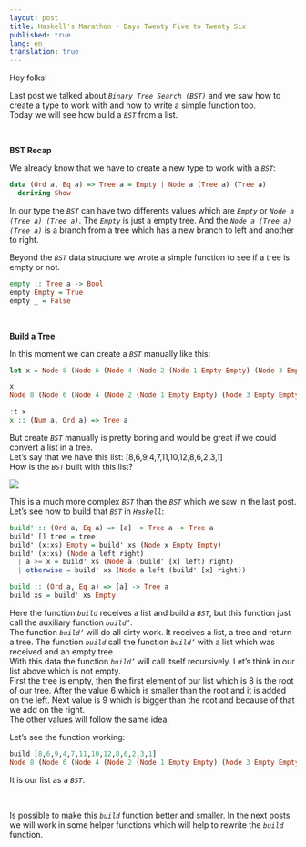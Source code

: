 ```yaml
---
layout: post
title: Haskell's Marathon - Days Twenty Five to Twenty Six
published: true
lang: en
translation: true
---
```


Hey folks!

Last post we talked about *`Binary Tree Search (BST)`* and we saw how to create a type to work with and how to write a simple function too.  
Today we will see how build a *`BST`* from a list.

<br />

**BST Recap**

We already know that we have to create a new type to work with a *`BST`*:
```haskell
data (Ord a, Eq a) => Tree a = Empty | Node a (Tree a) (Tree a)
  deriving Show
```

<!--more-->

In our type the *`BST`* can have two differents values which are *`Empty`* or *`Node a (Tree a) (Tree a)`*. The *`Empty`* is just a empty tree. And the *`Node a (Tree a) (Tree a)`* is a branch from a tree which has a new branch to left and another to right.

Beyond the *`BST`* data structure we wrote a simple function to see if a tree is empty or not.
```haskell
empty :: Tree a -> Bool
empty Empty = True
empty _ = False
```

<br />

**Build a Tree**

In this moment we can create a *`BST`* manually like this:
```haskell
let x = Node 8 (Node 6 (Node 4 (Node 2 (Node 1 Empty Empty) (Node 3 Empty Empty)) (Node 5 Empty Empty)) (Node 7 Empty Empty)) (Node 10 (Node 9 Empty Empty) (Node 11 Empty Empty))

x
Node 8 (Node 6 (Node 4 (Node 2 (Node 1 Empty Empty) (Node 3 Empty Empty)) (Node 5 Empty Empty)) (Node 7 Empty Empty)) (Node 10 (Node 9 Empty Empty) (Node 11 Empty Empty))

:t x
x :: (Num a, Ord a) => Tree a
```
But create *`BST`*  manually is pretty boring and would be great if we could convert a list in a tree.  
Let’s say that we have this list: [8,6,9,4,7,11,10,12,8,6,2,3,1]  
How is the *`BST`* built with this list?

<image src="{{site.url}}/images/bst_2.png" />

This is a much more complex *`BST`* than the *`BST`* which we saw in the last post. Let’s see how to build that *`BST`* in *`Haskell`*:
```haskell
build' :: (Ord a, Eq a) => [a] -> Tree a -> Tree a
build' [] tree = tree
build' (x:xs) Empty = build' xs (Node x Empty Empty)
build' (x:xs) (Node a left right)
  | a >= x = build' xs (Node a (build' [x] left) right)
  | otherwise = build' xs (Node a left (build' [x] right))

build :: (Ord a, Eq a) => [a] -> Tree a
build xs = build' xs Empty
```

Here the function *`build`* receives a list and build a *`BST`*, but this function just call the auxiliary function *`build’`*.  
The function *`build’`* will do all dirty work. It receives a list, a tree and return a tree. The function *`build`* call the function *`build’`* with a list which was received and an empty tree.  
With this data the function *`build’`* will call itself recursively. Let’s think in our list above which is not empty.  
First the tree is empty, then the first element of our list which is 8 is the root of our tree. After the value 6 which is smaller than the root and it is added on the left. Next value is 9 which is bigger than the root and because of that we add on the right.  
The other values will follow the same idea.

Let’s see the function working:
```haskell
build [8,6,9,4,7,11,10,12,8,6,2,3,1]
Node 8 (Node 6 (Node 4 (Node 2 (Node 1 Empty Empty) (Node 3 Empty Empty)) (Node 6 Empty Empty)) (Node 7 Empty (Node 8 Empty Empty))) (Node 9 Empty (Node 11 (Node 10 Empty Empty) (Node 12 Empty Empty)))
```

It is our list as a *`BST`*.

<br />

Is possible to make this *`build`* function better and smaller. In the next posts we will work in some helper functions which will help to rewrite the *`build`* function.
